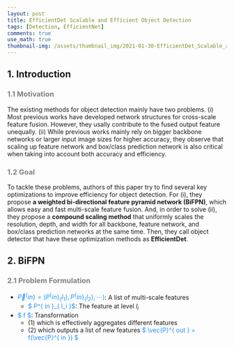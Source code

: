```yaml
---
layout: post
title: EfficientDet Scalable and Efficient Object Detection
tags: [Detection, EfficientNet]
comments: true
use_math: true
thumbnail-img: /assets/thumbnail_img/2021-01-30-EfficientDet_Scalable_and_Efficient_Object_Detection/post.png
---
```


## 1. Introduction   
### <span style="color:gray"> 1.1 Motivation </span>

The existing methods for object detection mainly have two problems. (i) Most previous works have developed network structures for cross-scale feature fusion. However, they usally contribute to the fused output feature unequally. (ii) While previous works mainly rely on bigger backbone networks or larger input image sizes for higher accuracy, they observe that scaling up feature network and box/class prediction network is also critical when taking into account both accuracy and efficiency. 

### <span style="color:gray"> 1.2 Goal </span>

To tackle these problems, authors of this paper try to find several key optimizations to improve efficiency for object detection. For (i), they propose **a weighted bi-directional feature pyramid network (BiFPN)**, which allows easy and fast multi-scale feature fusion. And, in order to solve (ii), they propose a **compound scaling method** that uniformly scales the resolution, depth, and width for all backbone, feature network, and box/class prediction networks at the same time. Then, they call object detector that have these optimization methods as **EfficientDet**.


## 2. BiFPN

### <span style="color:gray"> 2.1 Problem Formulation </span>

- <span style="color:DodgerBlue">$\vec{P}^\{ in \} = ( P^\{ in \}_\{ l_1 \}, P^\{ in \}_\{ l_2 \} , \cdots )$</span>: A list of multi-scale features
	- <span style="color:DodgerBlue">$ P^\{ in \}_\{ l_i \}$</span>: The feature at level $l_i$
- <span style="color:DodgerBlue">$ f $</span>: Transformation
	- (1) which is effectively aggregates different features
	- (2) which outputs a list of new features <span style="color:DodgerBlue">$ \vec{P}^\{ out \} = f(\vec{P}^\{ in \}) $</span>
